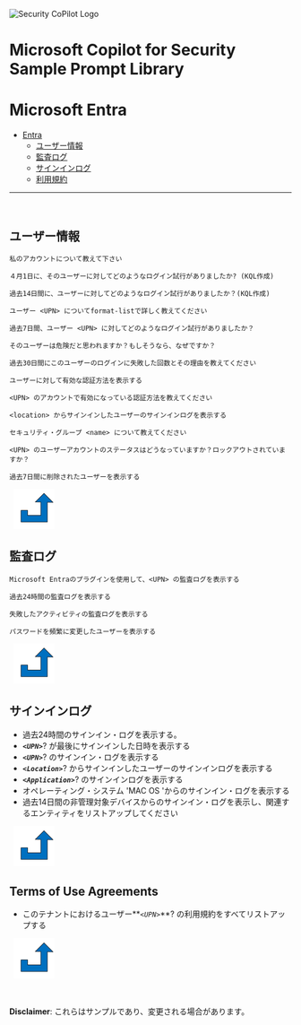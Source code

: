 ![Security CoPilot Logo](https://github.com/ninjyanaka/Copilot-For-Security/blob/main/Promptbook%20samples/ic_fluent_copilot_64_64%402x.png)
# Microsoft Copilot for Security Sample Prompt Library

# Microsoft Entra

- [Entra](#entra)
  - [ユーザー情報](#user-details)
  - [監査ログ](#audit-logs)
  - [サインインログ](#sign-in-logs)
  - [利用規約](terms-of-use-agreements)

***
&nbsp;
## ユーザー情報
<a name="User Details"></a>
 ```
 私のアカウントについて教えて下さい
 ```

 ```
４月1日に、そのユーザーに対してどのようなログイン試行がありましたか? (KQL作成)
 ```

 ```
過去14日間に、ユーザーに対してどのようなログイン試行がありましたか？(KQL作成)
 ```
```
ユーザー <UPN> についてformat-listで詳しく教えてください
```
```
過去7日間、ユーザー <UPN> に対してどのようなログイン試行がありましたか？
```
```
そのユーザーは危険だと思われますか？もしそうなら、なぜですか？
```
```
過去30日間にこのユーザーのログインに失敗した回数とその理由を教えてください
```
```
ユーザーに対して有効な認証方法を表示する
```
```
<UPN> のアカウントで有効になっている認証方法を教えてください
```
```
<location> からサインインしたユーザーのサインインログを表示する
```
```
セキュリティ・グループ <name> について教えてください
```
```
<UPN> のユーザーアカウントのステータスはどうなっていますか？ロックアウトされていますか？
```
```
過去7日間に削除されたユーザーを表示する
```

&nbsp;
[![alt text](../../Images/backtotop.svg)](#entra)

## 監査ログ

```
Microsoft Entraのプラグインを使用して、<UPN> の監査ログを表示する
```
```
過去24時間の監査ログを表示する
```
```
失敗したアクティビティの監査ログを表示する
```
```
パスワードを頻繁に変更したユーザーを表示する
```

&nbsp;
[![alt text](../../Images/backtotop.svg)](#entra)

## サインインログ

- 過去24時間のサインイン・ログを表示する。
- **_`<UPN>`_**?  が最後にサインインした日時を表示する
- **_`<UPN>`_**? のサインイン・ログを表示する
- **_`<Location>`_**? からサインインしたユーザーのサインインログを表示する
- **_`<Application>`_**? のサインインログを表示する
- オペレーティング・システム 'MAC OS 'からのサインイン・ログを表示する
- 過去14日間の非管理対象デバイスからのサインイン・ログを表示し、関連するエンティティをリストアップしてください

&nbsp;
[![alt text](../../Images/backtotop.svg)](#entra)

## Terms of Use Agreements

- このテナントにおけるユーザー**_`<UPN>`_**? の利用規約をすべてリストアップする

&nbsp;
[![alt text](../../Images/backtotop.svg)](#entra)

&nbsp;

**Disclaimer**: これらはサンプルであり、変更される場合があります。
